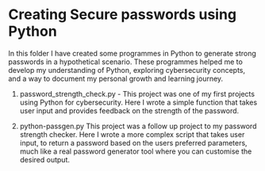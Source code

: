 # Creating Secure passwords using Python

In this folder I have created some programmes in Python to generate strong passwords in a hypothetical scenario. These programmes helped me to develop my understanding of Python, exploring cybersecurity concepts, and a way to document my personal growth and learning journey.

1. password_strength_check.py -
This project was one of my first projects using Python for cybersecurity. Here I wrote a simple function that takes user input and provides feedback on the strength of the password.

2. python-passgen.py
This project was a follow up project to my password strength checker. Here I wrote a more complex script that takes user input, to return a password based on the users preferred parameters, much like a real password generator tool where you can customise the desired output.
